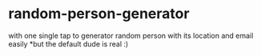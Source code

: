 # random-person-generator
with one single tap to generator random person with its location and email easily
*but the default dude is real :)
